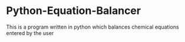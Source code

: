 # Python-Equation-Balancer

This is a program written in python which balances chemical equations entered by the user

